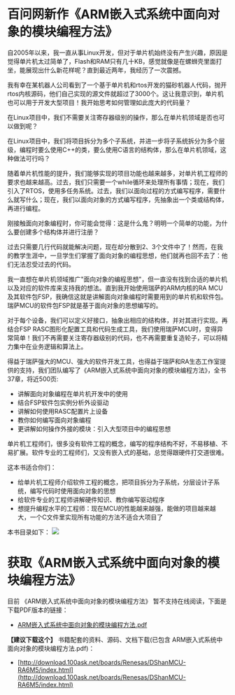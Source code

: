 # 百问网新作《ARM嵌入式系统中面向对象的模块编程方法》

自2005年以来，我一直从事Linux开发，但对于单片机始终没有产生兴趣，原因是觉得单片机太过简单了，Flash和RAM只有几十KB，感觉就像是在螺蛳壳里面打坐，能展现出什么新花样呢？直到最近两年，我经历了一次震撼。

我有幸在某机器人公司看到了一个基于单片机和rtos开发的猫砂机器人代码，抛开rtos内核源码，他们自己实现的源文件就超过了3000个。这让我意识到，单片机也可以用于开发大型项目！我开始思考如何管理如此庞大的代码量？

在Linux项目中，我们不需要关注寄存器级别的操作，那么在单片机领域是否也可以做到呢？

在Linux项目中，我们将项目拆分为多个子系统，并进一步将子系统拆分为多个层级，编程时要么使用C++的类，要么使用C语言的结构体，那么在单片机领域，这种做法可行吗？

随着单片机性能的提升，我们能够实现的项目功能也越来越多，对单片机工程师的要求也越来越高。过去，我们只需要一个while循环来处理所有事情；现在，我们引入了RTOS，使用多任务系统。过去，我们以面向过程的方式编写程序，需要什么就写什么；现在，我们以面向对象的方式编写程序，先抽象出一个类或结构体，再进行编程。

刚接触面向对象编程时，你可能会觉得：这是什么鬼？明明一个简单的功能，为什么要创建多个结构体并进行注册？

过去只需要几行代码就能解决问题，现在却分散到2、3个文件中了！然而，在我的教学生涯中，一旦学生们掌握了面向对象的编程思想，他们就再也回不去了：他们无法忍受过去的代码。

我一直想在单片机领域推广"面向对象的编程思想"，但一直没有找到合适的单片机以及对应的软件库来支持我的想法。直到我开始使用瑞萨的ARM内核的RA MCU及其软件包FSP，我确信这就是讲解面向对象编程时需要用到的单片机和软件包。瑞萨MCU的软件包FSP就是基于面向对象的思想编写的。

对于每个设备，我们可以定义好接口，抽象出相应的结构体，并对其进行实现。再结合FSP RASC图形化配置工具和代码生成工具，我们使用瑞萨MCU时，变得异常简单！我们不再需要关注寄存器级别的代码，也不再需要重复造轮子，可以将精力集中在业务逻辑和算法上。

得益于瑞萨强大的MCU、强大的软件开发工具，也得益于瑞萨和RA生态工作室提供的支持，我们团队编写了《ARM嵌入式系统中面向对象的模块编程方法》，全书37章，将近500页:

- 讲解面向对象编程在单片机开发中的使用
- 结合FSP软件包实例分析外设驱动
- 讲解如何使用RASC配置片上设备
- 教你如何编写面向对象编程
- 更讲解如何操作外接的模块：引入大型项目中的编程思想

单片机工程师们，很多没有软件工程的概念，编写的程序结构不好，不易移植、不易扩展。软件专业的工程师们，又没有嵌入式的基础，总觉得跟硬件打交道很难。

这本书适合你们：

- 给单片机工程师介绍软件工程的概念，把项目拆分为子系统，分层设计子系统，编写代码时使用面向对象的思想
- 给软件专业的工程师讲解硬件知识、教你编写驱动程序
- 想提升编程水平的工程师：现在MCU的性能越来越强，能做的项目越来越大，一个C文件里实现所有功能的方法不适合大项目了

本书目录如下：
![](https://photos.100ask.net/renesas-docs/DShanMCU_RA6M5/object_oriented_module_programming_method_in_ARM_embedded_system/directory.jpg)


# 获取《ARM嵌入式系统中面向对象的模块编程方法》

目前 《ARM嵌入式系统中面向对象的模块编程方法》 暂不支持在线阅读，下面是下载PDF版本的链接：

- [ARM嵌入式系统中面向对象的模块编程方法.pdf](https://photos.100ask.net/renesas-docs/DShanMCU_RA6M5/object_oriented_module_programming_method_in_ARM_embedded_system/ARM嵌入式系统中面向对象的模块编程方法.pdf)

**【建议下载这个】** 书籍配套的资料、源码、文档下载(已包含 ARM嵌入式系统中面向对象的模块编程方法.pdf)：

- [http://download.100ask.net/boards/Renesas/DShanMCU-RA6M5/index.html](http://download.100ask.net/boards/Renesas/DShanMCU-RA6M5/index.html)
